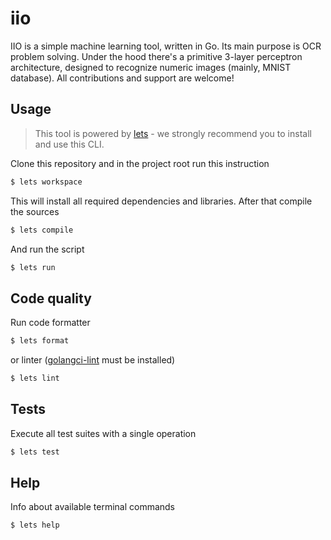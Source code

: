 # iio
IIO is a simple machine learning tool, written in Go. Its main purpose is OCR problem solving.
Under the hood there's a primitive 3-layer perceptron architecture, designed to recognize numeric
images (mainly, MNIST database). All contributions and support are welcome! 

## Usage
> This tool is powered by [lets](https://github.com/lets-cli/lets) - we strongly recommend you to
> install and use this CLI. 

Clone this repository and in the project root run this instruction
```bash
$ lets workspace
``` 
This will install all required dependencies and libraries. After that compile the sources
```bash
$ lets compile
```
And run the script
```bash
$ lets run
```

## Code quality
Run code formatter
```bash
$ lets format
```
or linter ([golangci-lint](https://github.com/golangci/golangci-lint) must be installed)
```bash
$ lets lint
```

## Tests
Execute all test suites with a single operation
```bash
$ lets test
```

## Help
Info about available terminal commands
```bash
$ lets help
```
